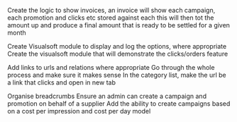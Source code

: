 Create the logic to show invoices, an invoice will show each campaign, each promotion and clicks etc stored against each
    this will then tot the amount up and produce a final amount that is ready to be settled for a given month

Create Visualsoft module to display and log the options, where appropriate
Create the visualsoft module that will demonstrate the clicks/orders feature 

Add links to urls and relations where appropriate
Go through the whole process and make sure it makes sense
In the category list, make the url be a link that clicks and open in new tab

Organise breadcrumbs
Ensure an admin can create a campaign and promotion on behalf of a supplier
Add the ability to create campaigns based on a cost per impression and cost per day model
